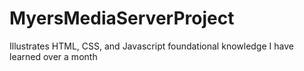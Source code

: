 # MyersMediaServerProject

Illustrates HTML, CSS, and Javascript foundational knowledge I have learned over a month
